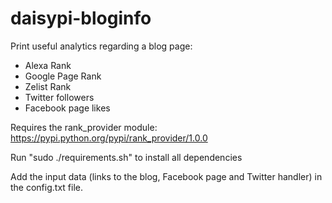 daisypi-bloginfo
================

Print useful analytics regarding a blog page:
- Alexa Rank
- Google Page Rank
- Zelist Rank
- Twitter followers
- Facebook page likes

Requires the rank_provider module: https://pypi.python.org/pypi/rank_provider/1.0.0

Run "sudo ./requirements.sh" to install all dependencies

Add the input data (links to the blog, Facebook page and Twitter handler) in
the config.txt file.
